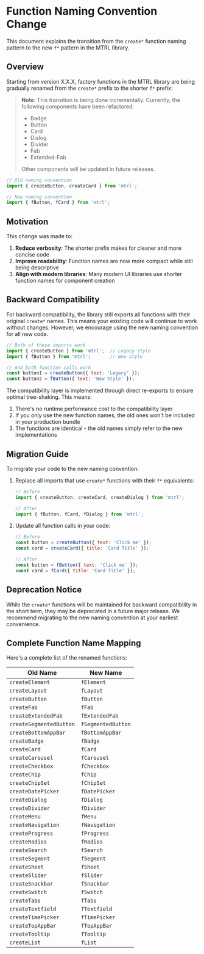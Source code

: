 # Function Naming Convention Change

This document explains the transition from the `create*` function naming pattern to the new `f*` pattern in the MTRL library.

## Overview

Starting from version X.X.X, factory functions in the MTRL library are being gradually renamed from the `create*` prefix to the shorter `f*` prefix:

> **Note**: This transition is being done incrementally. Currently, the following components have been refactored:
> - Badge
> - Button
> - Card
> - Dialog
> - Divider
> - Fab
> - Extended-Fab
>
> Other components will be updated in future releases.

```javascript
// Old naming convention
import { createButton, createCard } from 'mtrl';

// New naming convention
import { fButton, fCard } from 'mtrl';
```

## Motivation

This change was made to:

1. **Reduce verbosity**: The shorter prefix makes for cleaner and more concise code
2. **Improve readability**: Function names are now more compact while still being descriptive
3. **Align with modern libraries**: Many modern UI libraries use shorter function names for component creation

## Backward Compatibility

For backward compatibility, the library still exports all functions with their original `create*` names. This means your existing code will continue to work without changes. However, we encourage using the new naming convention for all new code.

```javascript
// Both of these imports work
import { createButton } from 'mtrl';  // Legacy style
import { fButton } from 'mtrl';       // New style

// And both function calls work
const button1 = createButton({ text: 'Legacy' });
const button2 = fButton({ text: 'New Style' });
```

The compatibility layer is implemented through direct re-exports to ensure optimal tree-shaking. This means:

1. There's no runtime performance cost to the compatibility layer
2. If you only use the new function names, the old ones won't be included in your production bundle
3. The functions are identical - the old names simply refer to the new implementations

## Migration Guide

To migrate your code to the new naming convention:

1. Replace all imports that use `create*` functions with their `f*` equivalents:

   ```javascript
   // Before
   import { createButton, createCard, createDialog } from 'mtrl';

   // After
   import { fButton, fCard, fDialog } from 'mtrl';
   ```

2. Update all function calls in your code:

   ```javascript
   // Before
   const button = createButton({ text: 'Click me' });
   const card = createCard({ title: 'Card Title' });

   // After
   const button = fButton({ text: 'Click me' });
   const card = fCard({ title: 'Card Title' });
   ```

## Deprecation Notice

While the `create*` functions will be maintained for backward compatibility in the short term, they may be deprecated in a future major release. We recommend migrating to the new naming convention at your earliest convenience.

## Complete Function Name Mapping

Here's a complete list of the renamed functions:

| Old Name                | New Name          |
|-------------------------|-------------------|
| `createElement`         | `fElement`        |
| `createLayout`          | `fLayout`         |
| `createButton`          | `fButton`         |
| `createFab`             | `fFab`            |
| `createExtendedFab`     | `fExtendedFab`    |
| `createSegmentedButton` | `fSegmentedButton`|
| `createBottomAppBar`    | `fBottomAppBar`   |
| `createBadge`           | `fBadge`          |
| `createCard`            | `fCard`           |
| `createCarousel`        | `fCarousel`       |
| `createCheckbox`        | `fCheckbox`       |
| `createChip`            | `fChip`           |
| `createChipSet`         | `fChipSet`        |
| `createDatePicker`      | `fDatePicker`     |
| `createDialog`          | `fDialog`         |
| `createDivider`         | `fDivider`        |
| `createMenu`            | `fMenu`           |
| `createNavigation`      | `fNavigation`     |
| `createProgress`        | `fProgress`       |
| `createRadios`          | `fRadios`         |
| `createSearch`          | `fSearch`         |
| `createSegment`         | `fSegment`        |
| `createSheet`           | `fSheet`          |
| `createSlider`          | `fSlider`         |
| `createSnackbar`        | `fSnackbar`       |
| `createSwitch`          | `fSwitch`         |
| `createTabs`            | `fTabs`           |
| `createTextfield`       | `fTextfield`      |
| `createTimePicker`      | `fTimePicker`     |
| `createTopAppBar`       | `fTopAppBar`      |
| `createTooltip`         | `fTooltip`        |
| `createList`            | `fList`           |